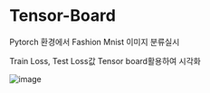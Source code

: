 # Tensor-Board

Pytorch 환경에서 Fashion Mnist 이미지 분류실시

Train Loss, Test Loss값 Tensor board활용하여 시각화

![image](https://user-images.githubusercontent.com/104436260/179165974-e450945f-ed32-4556-ac25-4c3af4c2c0ae.png)

